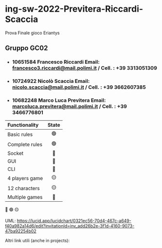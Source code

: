 # ing-sw-2022-Previtera-Riccardi-Scaccia
Prova Finale gioco Eriantys

## Gruppo GC02

- ###  10651584  Francesco Riccardi Email: <br>francesco3.riccardi@mail.polimi.it / Cell. : +39 3313051309
- ###  10724922  Nicolò Scaccia Email: <br>nicolo.scaccia@mail.polimi.it / Cell. : +39 3662607385
- ###  10682248  Marco Luca Previtera Email: <br>marcoluca.previtera@mail.polimi.it / Cell. : +39 3466776801


| Functionality    |                       State                        |
|:-----------------|:--------------------------------------------------:|
| Basic rules      | 🟢 |
| Complete rules   | 🟢 |
| Socket           | 🔴 |
| GUI              | 🔴 |
| CLI              | 🔴 |
| 4 players game   | 🟡 |
| 12 characters    | 🟡 |
| Multiple games   | 🔴 |


🔴
🟢
🟡




UML:
https://lucid.app/lucidchart/0321ec56-70d4-467c-a649-f40a982a14d6/edit?invitationId=inv_add26b2e-3f1d-4160-9073-47ba92254b02


Altri link utili (anche in projects):
